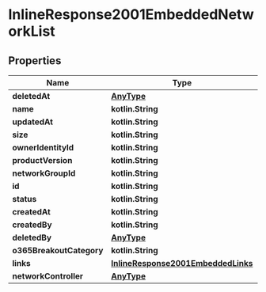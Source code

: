 
# InlineResponse2001EmbeddedNetworkList

## Properties
Name | Type | Description | Notes
------------ | ------------- | ------------- | -------------
**deletedAt** | [**AnyType**](.md) |  | 
**name** | **kotlin.String** |  | 
**updatedAt** | **kotlin.String** |  | 
**size** | **kotlin.String** |  | 
**ownerIdentityId** | **kotlin.String** |  | 
**productVersion** | **kotlin.String** |  | 
**networkGroupId** | **kotlin.String** |  | 
**id** | **kotlin.String** |  | 
**status** | **kotlin.String** |  | 
**createdAt** | **kotlin.String** |  | 
**createdBy** | **kotlin.String** |  | 
**deletedBy** | [**AnyType**](.md) |  | 
**o365BreakoutCategory** | **kotlin.String** |  | 
**links** | [**InlineResponse2001EmbeddedLinks**](InlineResponse2001EmbeddedLinks.md) |  | 
**networkController** | [**AnyType**](.md) |  |  [optional]



